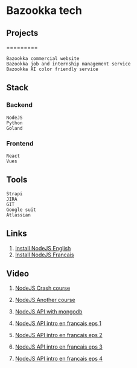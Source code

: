 # Bazookka tech


## Projects 
=========
```text
Bazookka commercial website 
Bazookka job and internship management service 
Bazookka AI color friendly service 
```

## Stack

### Backend

```text
NodeJS
Python
Goland
```
### Frontend

```text
React 
Vues
```

## Tools

```text
Strapi
JIRA 
GIT
Google suit
Atlassian
```

## Links 

1. [Install NodeJS English](https://nodejs.org/en/)
1. [Install NodeJS Francais](https://nodejs.org/fr/)

## Video

1. [NodeJS Crash course](https://www.youtube.com/watch?v=U8XF6AFGqlc) 
1. [NodeJS Another course](https://www.youtube.com/watch?v=ENrzD9HAZK4)
1. [NodeJS API with mongodb](https://www.youtube.com/watch?v=fsCjFHuMXj0)


1. [NodeJS API intro en francais eps 1](https://www.youtube.com/watch?v=6F1kvoHgjNY)
1. [NodeJS API intro en francais eps 2](https://www.youtube.com/watch?v=7Ym-GxeR-HI)
1. [NodeJS API intro en francais eps 3](https://www.youtube.com/watch?v=hggvCij14F0)
1. [NodeJS API intro en francais eps 4](https://www.youtube.com/watch?v=NPJms-kg2F8)






